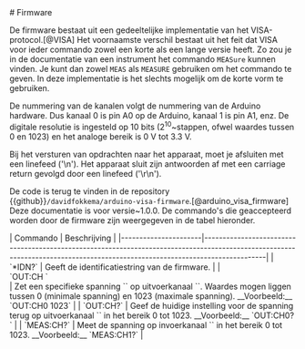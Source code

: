 <div id="ch:firmware"></div>
# Firmware

De firmware bestaat uit een gedeeltelijke implementatie van het VISA-protocol.[@VISA] Het voornaamste verschil bestaat uit het feit dat VISA voor ieder commando zowel een korte als een lange versie heeft. Zo zou je in de documentatie van een instrument het commando `MEASure` kunnen vinden. Je kunt dan zowel `MEAS` als `MEASURE` gebruiken om het commando te geven. In deze implementatie is het slechts mogelijk om de korte vorm te gebruiken.

De nummering van de kanalen volgt de nummering van de Arduino hardware. Dus kanaal 0 is pin A0 op de Arduino, kanaal 1 is pin A1, enz. De digitale resolutie is ingesteld op 10 bits ($2^{10}$~stappen, ofwel waardes tussen 0 en 1023) en het analoge bereik is 0 V tot 3.3 V.

Bij het versturen van opdrachten naar het apparaat, moet je afsluiten met een linefeed ('\n'). Het apparaat sluit zijn antwoorden af met een carriage return gevolgd door een linefeed ('\r\n').

De code is terug te vinden in de repository {{github}}`/davidfokkema/arduino-visa-firmware`.[@arduino_visa_firmware] Deze documentatie is voor versie~1.0.0. De commando's die geaccepteerd worden door de firmware zijn weergegeven in de tabel hieronder.

<div id="tab:firmware"></div>
|  Commando            |  Beschrijving                                                                                                                                                               |
|----------------------|-----------------------------------------------------------------------------------------------------------------------------------------------------------------------------|
| `*IDN?`              | Geeft de identificatiestring van de firmware.                                                                                                                                          |
| <div style="white-space: nowrap">`OUT:CH<ch> <value>`</div> | Zet een specifieke spanning `<value>` op uitvoerkanaal `<ch>`. Waardes mogen liggen tussen 0 (minimale spanning) en 1023 (maximale spanning). __Voorbeeld:__ `OUT:CH0 1023` |
| `OUT:CH<ch>?`        | Geef de huidige instelling voor de spanning terug op uitvoerkanaal `<ch>` in het bereik 0 tot 1023. __Voorbeeld:__ `OUT:CH0?`                                               |
| `MEAS:CH<ch>?`       | Meet de spanning op invoerkanaal `<ch>` in het bereik 0 tot 1023. __Voorbeeld:__ `MEAS:CH1?`                                                                                |
